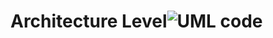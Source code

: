 # Architecture Level![UML code](https://user-images.githubusercontent.com/85119462/143010369-a4bf908c-6836-45aa-bc63-4c278eab49a4.jpg)

